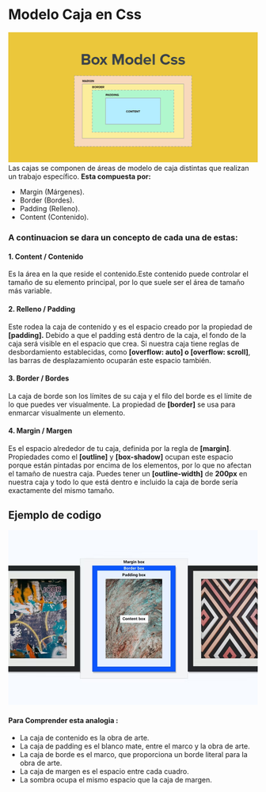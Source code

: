 
# Modelo Caja en Css
![modelocaja](/Parcial1/ModeloCaja/MDC.jpg)
Las cajas se componen de áreas de modelo de caja distintas que realizan un trabajo específico.
**Esta compuesta por:**
- Margin (Márgenes). 
- Border (Bordes). 
- Padding (Relleno). 
- Content (Contenido). 

### A continuacion se dara un concepto de cada una de estas:

#### 1. Content / Contenido

 Es la área en la que reside el contenido.Este contenido puede controlar el tamaño de su elemento principal, por lo que suele ser el área de tamaño más variable.

#### 2. Relleno / Padding

  Este rodea la caja de contenido y es el espacio creado por la propiedad de **[padding].** Debido a que el padding está dentro de la caja, el fondo de la caja será visible en el espacio que crea. Si nuestra caja tiene reglas de desbordamiento establecidas, como **[overflow: auto] o [overflow: scroll]**, las barras de desplazamiento ocuparán este espacio también.

#### 3. Border / Bordes
La caja de borde son los límites de su caja y el filo del borde es el límite de lo que puedes ver visualmente. La propiedad de **[border]** se usa para enmarcar visualmente un elemento.

#### 4. Margin / Margen

 Es el espacio alrededor de tu caja, definida por la regla de **[margin]**. Propiedades como el **[outline]** y **[box-shadow]** ocupan este espacio porque están pintadas por encima de los elementos, por lo que no afectan el tamaño de nuestra caja. Puedes tener un **[outline-width]** de **200px** en nuestra caja y todo lo que está dentro e incluido la caja de borde sería exactamente del mismo tamaño.


## Ejemplo de codigo

![ejemplo1.1](/Parcial1/ModeloCaja/EjMDC.png)

#### Para Comprender esta analogia :
- La caja de contenido es la obra de arte.
- La caja de padding es el blanco mate, entre el marco y la obra de arte.
- La caja de borde es el marco, que proporciona un borde literal para la obra de arte.
- La caja de margen es el espacio entre cada cuadro.
- La sombra ocupa el mismo espacio que la caja de margen.
